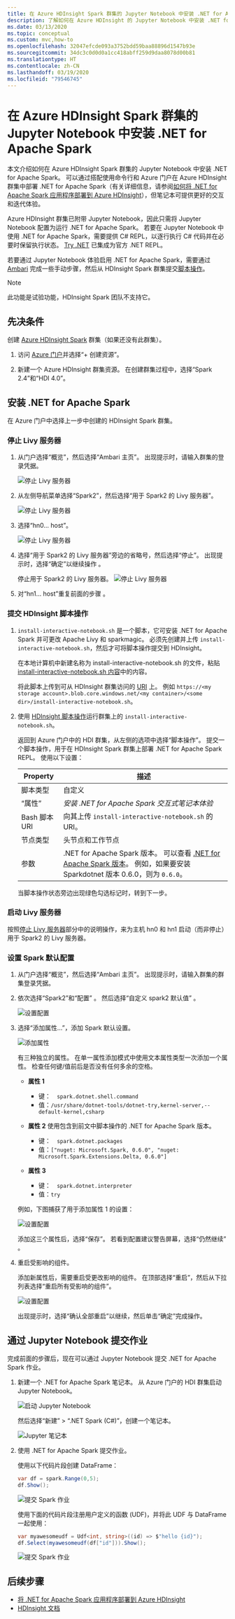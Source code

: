```yaml
---
title: 在 Azure HDInsight Spark 群集的 Jupyter Notebook 中安装 .NET for Apache Spark
description: 了解如何在 Azure HDInsight 的 Jupyter Notebook 中安装 .NET for Apache Spark。
ms.date: 03/13/2020
ms.topic: conceptual
ms.custom: mvc,how-to
ms.openlocfilehash: 32047efcde093a3752bdd59baa88896d1547b93e
ms.sourcegitcommit: 34dc3c0d0d0a1cc418abff259d9daa8078d00b81
ms.translationtype: HT
ms.contentlocale: zh-CN
ms.lasthandoff: 03/19/2020
ms.locfileid: "79546745"
---
```

# <a name="install-net-for-apache-spark-on-jupyter-notebooks-on-azure-hdinsight-spark-clusters"></a>在 Azure HDInsight Spark 群集的 Jupyter Notebook 中安装 .NET for Apache Spark

本文介绍如何在 Azure HDInsight Spark 群集的 Jupyter Notebook 中安装 .NET for Apache Spark。 可以通过搭配使用命令行和 Azure 门户在 Azure HDInsight 群集中部署 .NET for Apache Spark（有关详细信息，请参阅[如何将 .NET for Apache Spark 应用程序部署到 Azure HDInsight](../tutorials/hdinsight-deployment.md)），但笔记本可提供更好的交互和迭代体验。

Azure HDInsight 群集已附带 Jupyter Notebook，因此只需将 Jupyter Notebook 配置为运行 .NET for Apache Spark。 若要在 Jupyter Notebook 中使用 .NET for Apache Spark，需要提供 C# REPL，以逐行执行 C# 代码并在必要时保留执行状态。 [Try .NET](https://github.com/dotnet/try) 已集成为官方 .NET REPL。

若要通过 Jupyter Notebook 体验启用 .NET for Apache Spark，需要通过 [Ambari](https://docs.microsoft.com/azure/hdinsight/hdinsight-hadoop-manage-ambari) 完成一些手动步骤，然后从 HDInsight Spark 群集提交[脚本操作](https://docs.microsoft.com/azure/hdinsight/hdinsight-hadoop-customize-cluster-linux)。

> [!NOTE]
> 此功能是试验功能，HDInsight Spark 团队不支持它。 

## <a name="prerequisites"></a>先决条件

创建 [Azure HDInsight Spark](https://docs.microsoft.com/azure/hdinsight/spark/apache-spark-jupyter-spark-sql-use-portal#create-an-hdinsight-spark-cluster) 群集（如果还没有此群集）。

1. 访问 [Azure 门户](https://portal.azure.com)并选择“+ 创建资源”。 

1. 新建一个 Azure HDInsight 群集资源。 在创建群集过程中，选择“Spark 2.4”和“HDI 4.0”。  

## <a name="install-net-for-apache-spark"></a>安装 .NET for Apache Spark

在 Azure 门户中选择上一步中创建的 HDInsight Spark 群集。 

### <a name="stop-the-livy-server"></a>停止 Livy 服务器

1. 从门户选择“概览”，然后选择“Ambari 主页”。   出现提示时，请输入群集的登录凭据。

   ![停止 Livy 服务器](./media/hdinsight-notebook-installation/select-ambari.png)

2. 从左侧导航菜单选择“Spark2”，然后选择“用于 Spark2 的 Livy 服务器”。  

   ![停止 Livy 服务器](./media/hdinsight-notebook-installation/select-livyserver.png)

3. 选择“hn0... host”。 

   ![停止 Livy 服务器](./media/hdinsight-notebook-installation/select-host.png)

4. 选择“用于 Spark2 的 Livy 服务器”旁边的省略号，然后选择“停止”。   出现提示时，选择“确定”以继续操作  。

   停止用于 Spark2 的 Livy 服务器。
   ![停止 Livy 服务器](./media/hdinsight-notebook-installation/stop-server.png)

5. 对“hn1... host”重复前面的步骤  。

### <a name="submit-an-hdinsight-script-action"></a>提交 HDInsight 脚本操作

1. `install-interactive-notebook.sh` 是一个脚本，它可安装 .NET for Apache Spark 并可更改 Apache Livy 和 sparkmagic。 必须先创建并上传 `install-interactive-notebook.sh`，然后才可将脚本操作提交到 HDInsight。

   在本地计算机中新建名称为 install-interactive-notebook.sh 的文件，粘贴 [install-interactive-notebook.sh 内容](https://raw.githubusercontent.com/dotnet/spark/master/deployment/HDI-Spark/Notebooks/install-interactive-notebook.sh)中的内容。 

   将此脚本上传到可从 HDInsight 群集访问的 [URI](https://docs.microsoft.com/azure/hdinsight/hdinsight-hadoop-customize-cluster-linux#understand-script-actions) 上。 例如 `https://<my storage account>.blob.core.windows.net/<my container>/<some dir>/install-interactive-notebook.sh`。

2. 使用 [HDInsight 脚本操作](https://docs.microsoft.com/azure/hdinsight/hdinsight-hadoop-customize-cluster-linux)运行群集上的 `install-interactive-notebook.sh`。

   返回到 Azure 门户中的 HDI 群集，从左侧的选项中选择“脚本操作”。  提交一个脚本操作，用于在 HDInsight Spark 群集上部署 .NET for Apache Spark REPL。 使用以下设置：

   |Property  |描述  |
   |---------|---------|
   | 脚本类型 | 自定义 |
   | “属性” | *安装 .NET for Apache Spark 交互式笔记本体验* |
   | Bash 脚本 URI | 向其上传 `install-interactive-notebook.sh` 的 URI。 |
   | 节点类型| 头节点和工作节点 |
   | 参数 | .NET for Apache Spark 版本。 可以查看 [.NET for Apache Spark 版本](https://github.com/dotnet/spark/releases)。 例如，如果要安装 Sparkdotnet 版本 0.6.0，则为 `0.6.0`。

   当脚本操作状态旁边出现绿色勾选标记时，转到下一步。

### <a name="start-the-livy-server"></a>启动 Livy 服务器

按照[停止 Livy 服务器](#stop-the-livy-server)部分中的说明操作，来为主机 hn0 和 hn1 启动（而非停止）用于 Spark2 的 Livy 服务器。    

### <a name="set-up-spark-default-configurations"></a>设置 Spark 默认配置

1. 从门户选择“概览”，然后选择“Ambari 主页”。   出现提示时，请输入群集的群集登录凭据。

2. 依次选择“Spark2”和“配置”   。 然后选择“自定义 spark2 默认值”  。

   ![设置配置](./media/hdinsight-notebook-installation/spark-configs.png)

3. 选择“添加属性...”，添加 Spark 默认设置。 

   ![添加属性](./media/hdinsight-notebook-installation/add-property.png)

   有三种独立的属性。 在单一属性添加模式中使用文本属性类型一次添加一个属性。  检查任何键/值前后是否没有任何多余的空格。

   * **属性 1**
       * 键：&ensp;&ensp;`spark.dotnet.shell.command`
       * 值：`/usr/share/dotnet-tools/dotnet-try,kernel-server,--default-kernel,csharp`

   * **属性 2** 使用包含到前文中脚本操作的 .NET for Apache Spark 版本。
       * 键：&ensp;&ensp;`spark.dotnet.packages`
       * 值：`["nuget: Microsoft.Spark, 0.6.0", "nuget: Microsoft.Spark.Extensions.Delta, 0.6.0"]`

   * **属性 3**
       * 键：&ensp;&ensp;`spark.dotnet.interpreter`
       * 值：`try`

   例如，下图捕获了用于添加属性 1 的设置：

   ![设置配置](./media/hdinsight-notebook-installation/add-sparkconfig.png)

   添加这三个属性后，选择“保存”。  若看到配置建议警告屏幕，选择“仍然继续”  。

4. 重启受影响的组件。

   添加新属性后，需要重启受更改影响的组件。 在顶部选择“重启”，然后从下拉列表选择“重启所有受影响的组件”。  

   ![设置配置](./media/hdinsight-notebook-installation/restart-affected.png)

   出现提示时，选择“确认全部重启”以继续，然后单击“确定”完成操作。  

## <a name="submit-jobs-through-a-jupyter-notebook"></a>通过 Jupyter Notebook 提交作业

完成前面的步骤后，现在可以通过 Jupyter Notebook 提交 .NET for Apache Spark 作业。

1. 新建一个 .NET for Apache Spark 笔记本。 从 Azure 门户的 HDI 群集启动 Jupyter Notebook。

   ![启动 Jupyter Notebook](./media/hdinsight-notebook-installation/launch-notebook.png)

   然后选择“新建” > “.NET Spark (C#)”，创建一个笔记本。  

   ![Jupyter 笔记本](./media/hdinsight-notebook-installation/create-sparkdotnet-notebook.png)

2. 使用 .NET for Apache Spark 提交作业。

   使用以下代码片段创建 DataFrame：

   ```csharp
   var df = spark.Range(0,5);
   df.Show();
   ```

   ![提交 Spark 作业](./media/hdinsight-notebook-installation/create-df.png)

   使用下面的代码片段注册用户定义的函数 (UDF)，并将此 UDF 与 DataFrame 一起使用：

   ```csharp
   var myawesomeudf = Udf<int, string>((id) => $"hello {id}");
   df.Select(myawesomeudf(df["id"])).Show();
   ```

   ![提交 Spark 作业](./media/hdinsight-notebook-installation/run-udf.png)

## <a name="next-steps"></a>后续步骤

* [将 .NET for Apache Spark 应用程序部署到 Azure HDInsight](../tutorials/hdinsight-deployment.md)
* [HDInsight 文档](https://docs.microsoft.com/azure/hdinsight/)
